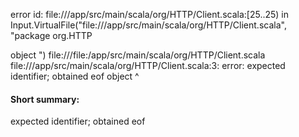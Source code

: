 error id: file://<WORKSPACE>/app/src/main/scala/org/HTTP/Client.scala:[25..25) in Input.VirtualFile("file://<WORKSPACE>/app/src/main/scala/org/HTTP/Client.scala", "package org.HTTP

object ")
file://<WORKSPACE>/file:<WORKSPACE>/app/src/main/scala/org/HTTP/Client.scala
file://<WORKSPACE>/app/src/main/scala/org/HTTP/Client.scala:3: error: expected identifier; obtained eof
object 
       ^
#### Short summary: 

expected identifier; obtained eof